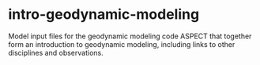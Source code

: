 # intro-geodynamic-modeling
Model input files for the geodynamic modeling code ASPECT that together form an introduction to geodynamic modeling, including links to other disciplines and observations.
